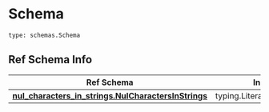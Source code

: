 # Schema
```
type: schemas.Schema
```

## Ref Schema Info
Ref Schema | Input Type | Output Type
---------- | ---------- | -----------
[**nul_characters_in_strings.NulCharactersInStrings**](../../../../../../components/schema/nul_characters_in_strings.md) | typing.Literal["hello\x00there"] | typing.Literal["hello\x00there"]
